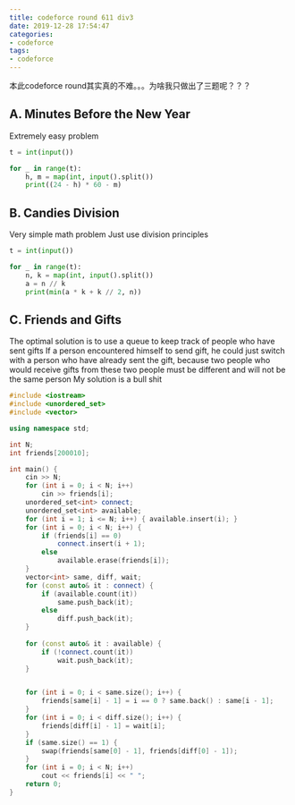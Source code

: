 ```yaml
---
title: codeforce round 611 div3
date: 2019-12-28 17:54:47
categories:
- codeforce
tags:
- codeforce
---
```


本此codeforce round其实真的不难。。。为啥我只做出了三题呢？？？

<!--more-->

## A. Minutes Before the New Year

Extremely easy problem

```python
t = int(input())

for _ in range(t):
    h, m = map(int, input().split())
    print((24 - h) * 60 - m)
```

## B. Candies Division

Very simple math problem
Just use division principles

```python
t = int(input())

for _ in range(t):
    n, k = map(int, input().split())
    a = n // k
    print(min(a * k + k // 2, n))
```

## C. Friends and Gifts

The optimal solution is to use a queue to keep track of people who have sent gifts
If a person encountered himself to send gift, he could just switch with a person who have already sent the gift, because two people who would receive gifts from these two people must be different and will not be the same person
My solution is a bull shit

```c++
#include <iostream>
#include <unordered_set>
#include <vector>

using namespace std;

int N;
int friends[200010];

int main() {
    cin >> N;
    for (int i = 0; i < N; i++)
        cin >> friends[i];
    unordered_set<int> connect;
    unordered_set<int> available;
    for (int i = 1; i <= N; i++) { available.insert(i); }
    for (int i = 0; i < N; i++) {
        if (friends[i] == 0)
            connect.insert(i + 1);
        else
            available.erase(friends[i]);
    }
    vector<int> same, diff, wait;
    for (const auto& it : connect) {
        if (available.count(it))
            same.push_back(it);
        else
            diff.push_back(it);
    }
    
    for (const auto& it : available) {
        if (!connect.count(it))
            wait.push_back(it);
    }


    for (int i = 0; i < same.size(); i++) {
        friends[same[i] - 1] = i == 0 ? same.back() : same[i - 1];
    }
    for (int i = 0; i < diff.size(); i++) {
        friends[diff[i] - 1] = wait[i];
    }
    if (same.size() == 1) {
        swap(friends[same[0] - 1], friends[diff[0] - 1]);
    }
    for (int i = 0; i < N; i++)
        cout << friends[i] << " ";
    return 0;
}
```